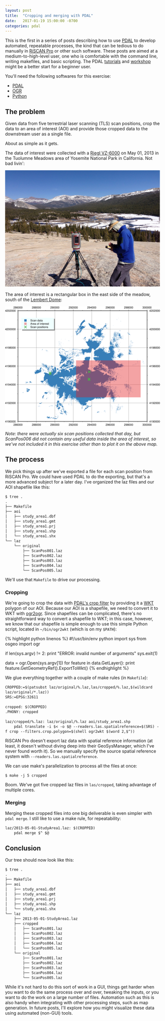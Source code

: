 ```yaml
---
layout: post
title:  "Cropping and merging with PDAL"
date:   2017-01-19 15:00:00 -0700
categories: pdal
---
```


This is the first in a series of posts describing how to use [PDAL](http://www.pdal.io/) to develop automated, repeatable processes, the kind that can be tedious to do manually in [RiSCAN Pro](http://www.riegl.com/products/software-packages/riscan-pro/) or other such software.
These posts are aimed at a medium-to-high-level user, one who is comfortable with the command line, writing makefiles, and basic scripting.
The PDAL [tutorials](http://www.pdal.io/tutorial/index.html) and [workshop](http://www.pdal.io/workshop/index.html) might be a better start for a beginner user.

You'll need the following softwares for this exercise:

- [PDAL](http://www.pdal.io/)
- [OGR](http://gdal.org/1.11/ogr/)
- [Python](https://www.python.org/)

## The problem

Given data from five terrestrial laser scanning (TLS) scan positions, crop the data to an area of interest (AOI) and provide those cropped data to the downstream user as a single file.

About as simple as it gets.

The data of interest were collected with a [Riegl VZ-6000](http://www.riegl.com/nc/products/terrestrial-scanning/produktdetail/product/scanner/33/) on May 01, 2013 in the Tuolumne Meadows area of Yosemite National Park in California.
Not bad livin':

![Tuolumne Meadows](/img/2013-05-01-tuolumne.jpg)

The area of interest is a rectangular box in the east side of the meadow, south of the [Lembert Dome](https://en.wikipedia.org/wiki/Lembert_Dome):

![Area of interest](/img/2013-05-01-tuolumne-aoi.png)

*Note: there were actually six scan positions collected that day, but ScanPos006 did not contain any useful data inside the area of interest, so we've not included it in this exercise other than to plot it on the above map.*

## The process

We pick things up after we've exported a file for each scan position from RiSCAN Pro.
We could have used PDAL to do the exporting, but that's a more advanced subject for a later day.
I've organized the laz files and our AOI shapefile like this:

```
$ tree .
.
├── Makefile
├── aoi
│   ├── study_area1.dbf
│   ├── study_area1.gmt
│   ├── study_area1.prj
│   ├── study_area1.shp
│   └── study_area1.shx
└── laz
    └── original
        ├── ScanPos001.laz
        ├── ScanPos002.laz
        ├── ScanPos003.laz
        ├── ScanPos004.laz
        └── ScanPos005.laz
```

We'll use that `Makefile` to drive our processing.

### Cropping

We're going to crop the data with [PDAL's crop filter](http://www.pdal.io/stages/filters.crop.html) by providing it a [WKT](https://en.wikipedia.org/wiki/Well-known_text) polygon of our AOI.
Because our AOI is a shapefile, we need to convert it to WKT with [ogr2ogr](http://www.gdal.org/ogr2ogr.html).
Since shapefiles can be complicated, there's no straightforward way to convert a shapefile to WKT; in this case, however, we know that our shapefile is simple enough to use this simple Python script, located in `~/bin/ogr2wkt` (which is on my `$PATH`):

{% highlight python linenos %}
#!/usr/bin/env python
import sys
from osgeo import ogr

if len(sys.argv) != 2:
    print "ERROR: invalid number of arguments"
    sys.exit(1)

data = ogr.Open(sys.argv[1])
for feature in data.GetLayer():
    print feature.GetGeometryRef().ExportToWkt()
{% endhighlight %}

We glue everything together with a couple of make rules (in `Makefile`):

```
CROPPED:=$(patsubst laz/original/%.laz,las/cropped/%.laz,$(wildcard laz/original/*.laz))
SRS:=EPSG:32611

cropped: $(CROPPED)
.PHONY: cropped

laz/cropped/%.laz: laz/original/%.laz aoi/study_area1.shp
    pdal translate -i $< -o $@ --readers.las.spatialreference=$(SRS) -f crop --filters.crop.polygon=$(shell ogr2wkt $(word 2,$^))
```

RiSCAN Pro doesn't export laz data with spatial reference information (at least, it doesn't without diving deep into their GeoSysManager, which I've never found worth it).
So we manually specify the source spatial reference system with `--readers.las.spatialreference`.

We can use make's parallelization to process all the files at once:

```
$ make -j 5 cropped
```

Boom.
We've got five cropped laz files in `las/cropped`, taking advantage of multiple cores.

### Merging

Merging these cropped files into one big deliverable is even simpler with `pdal merge`.
I still like to use a make rule, for repeatability:

```
laz/2013-05-01-StudyArea1.laz: $(CROPPED)
    pdal merge $^ $@
```

## Conclusion

Our tree should now look like this:

```
$ tree .
.
├── Makefile
├── aoi
│   ├── study_area1.dbf
│   ├── study_area1.gmt
│   ├── study_area1.prj
│   ├── study_area1.shp
│   └── study_area1.shx
└── laz
    ├── 2013-05-01-StudyArea1.laz
    ├── cropped
    │   ├── ScanPos001.laz
    │   ├── ScanPos002.laz
    │   ├── ScanPos003.laz
    │   ├── ScanPos004.laz
    │   └── ScanPos005.laz
    └── original
        ├── ScanPos001.laz
        ├── ScanPos002.laz
        ├── ScanPos003.laz
        ├── ScanPos004.laz
        └── ScanPos005.laz
```

While it's not hard to do this sort of work in a GUI, things get harder when you want to do the same process over and over, tweaking the inputs, or you want to do the work on a large number of files.
Automation such as this is also handy when integrating with other processing steps, such as map generation.
In future posts, I'll explore how you might visualize these data using automated (non-GUI) tools.
